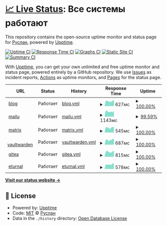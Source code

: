 # [📈 Live Status](https://up.fruw.org): <!--live status--> **Все системы работают**

This repository contains the open-source uptime monitor and status page for [Руслан](fruw.org), powered by [Upptime](https://github.com/upptime/upptime).

[![Uptime CI](https://github.com/fruworg/upptime/workflows/Uptime%20CI/badge.svg)](https://github.com/fruworg/upptime/actions?query=workflow%3A%22Uptime+CI%22)
[![Response Time CI](https://github.com/fruworg/upptime/workflows/Response%20Time%20CI/badge.svg)](https://github.com/fruworg/upptime/actions?query=workflow%3A%22Response+Time+CI%22)
[![Graphs CI](https://github.com/fruworg/upptime/workflows/Graphs%20CI/badge.svg)](https://github.com/fruworg/upptime/actions?query=workflow%3A%22Graphs+CI%22)
[![Static Site CI](https://github.com/fruworg/upptime/workflows/Static%20Site%20CI/badge.svg)](https://github.com/fruworg/upptime/actions?query=workflow%3A%22Static+Site+CI%22)
[![Summary CI](https://github.com/fruworg/upptime/workflows/Summary%20CI/badge.svg)](https://github.com/fruworg/upptime/actions?query=workflow%3A%22Summary+CI%22)

With [Upptime](https://upptime.js.org), you can get your own unlimited and free uptime monitor and status page, powered entirely by a GitHub repository. We use [Issues](https://github.com/fruworg/upptime/issues) as incident reports, [Actions](https://github.com/fruworg/upptime/actions) as uptime monitors, and [Pages](https://up.fruw.org) for the status page.

<!--start: status pages-->
<!-- This summary is generated by Upptime (https://github.com/upptime/upptime) -->
<!-- Do not edit this manually, your changes will be overwritten -->
<!-- prettier-ignore -->
| URL | Status | History | Response Time | Uptime |
| --- | ------ | ------- | ------------- | ------ |
| <img alt="" src="https://icons.duckduckgo.com/ip3/fruw.org.ico" height="13"> [blog](https://fruw.org) | Работает | [blog.yml](https://github.com/fruworg/upptime/commits/HEAD/history/blog.yml) | <details><summary><img alt="Response time graph" src="./graphs/blog/response-time-week.png" height="20"> 627мс</summary><br><a href="https://up.fruw.org/history/blog"><img alt="Response time 539" src="https://img.shields.io/endpoint?url=https%3A%2F%2Fraw.githubusercontent.com%2Ffruworg%2Fupptime%2FHEAD%2Fapi%2Fblog%2Fresponse-time.json"></a><br><a href="https://up.fruw.org/history/blog"><img alt="24-hour response time 704" src="https://img.shields.io/endpoint?url=https%3A%2F%2Fraw.githubusercontent.com%2Ffruworg%2Fupptime%2FHEAD%2Fapi%2Fblog%2Fresponse-time-day.json"></a><br><a href="https://up.fruw.org/history/blog"><img alt="7-day response time 627" src="https://img.shields.io/endpoint?url=https%3A%2F%2Fraw.githubusercontent.com%2Ffruworg%2Fupptime%2FHEAD%2Fapi%2Fblog%2Fresponse-time-week.json"></a><br><a href="https://up.fruw.org/history/blog"><img alt="30-day response time 581" src="https://img.shields.io/endpoint?url=https%3A%2F%2Fraw.githubusercontent.com%2Ffruworg%2Fupptime%2FHEAD%2Fapi%2Fblog%2Fresponse-time-month.json"></a><br><a href="https://up.fruw.org/history/blog"><img alt="1-year response time 539" src="https://img.shields.io/endpoint?url=https%3A%2F%2Fraw.githubusercontent.com%2Ffruworg%2Fupptime%2FHEAD%2Fapi%2Fblog%2Fresponse-time-year.json"></a></details> | <details><summary><a href="https://up.fruw.org/history/blog">100.00%</a></summary><a href="https://up.fruw.org/history/blog"><img alt="All-time uptime 99.99%" src="https://img.shields.io/endpoint?url=https%3A%2F%2Fraw.githubusercontent.com%2Ffruworg%2Fupptime%2FHEAD%2Fapi%2Fblog%2Fuptime.json"></a><br><a href="https://up.fruw.org/history/blog"><img alt="24-hour uptime 100.00%" src="https://img.shields.io/endpoint?url=https%3A%2F%2Fraw.githubusercontent.com%2Ffruworg%2Fupptime%2FHEAD%2Fapi%2Fblog%2Fuptime-day.json"></a><br><a href="https://up.fruw.org/history/blog"><img alt="7-day uptime 100.00%" src="https://img.shields.io/endpoint?url=https%3A%2F%2Fraw.githubusercontent.com%2Ffruworg%2Fupptime%2FHEAD%2Fapi%2Fblog%2Fuptime-week.json"></a><br><a href="https://up.fruw.org/history/blog"><img alt="30-day uptime 100.00%" src="https://img.shields.io/endpoint?url=https%3A%2F%2Fraw.githubusercontent.com%2Ffruworg%2Fupptime%2FHEAD%2Fapi%2Fblog%2Fuptime-month.json"></a><br><a href="https://up.fruw.org/history/blog"><img alt="1-year uptime 99.99%" src="https://img.shields.io/endpoint?url=https%3A%2F%2Fraw.githubusercontent.com%2Ffruworg%2Fupptime%2FHEAD%2Fapi%2Fblog%2Fuptime-year.json"></a></details>
| <img alt="" src="https://icons.duckduckgo.com/ip3/mail.fruw.org.ico" height="13"> [mailu](https://mail.fruw.org) | Работает | [mailu.yml](https://github.com/fruworg/upptime/commits/HEAD/history/mailu.yml) | <details><summary><img alt="Response time graph" src="./graphs/mailu/response-time-week.png" height="20"> 1143мс</summary><br><a href="https://up.fruw.org/history/mailu"><img alt="Response time 1037" src="https://img.shields.io/endpoint?url=https%3A%2F%2Fraw.githubusercontent.com%2Ffruworg%2Fupptime%2FHEAD%2Fapi%2Fmailu%2Fresponse-time.json"></a><br><a href="https://up.fruw.org/history/mailu"><img alt="24-hour response time 1173" src="https://img.shields.io/endpoint?url=https%3A%2F%2Fraw.githubusercontent.com%2Ffruworg%2Fupptime%2FHEAD%2Fapi%2Fmailu%2Fresponse-time-day.json"></a><br><a href="https://up.fruw.org/history/mailu"><img alt="7-day response time 1143" src="https://img.shields.io/endpoint?url=https%3A%2F%2Fraw.githubusercontent.com%2Ffruworg%2Fupptime%2FHEAD%2Fapi%2Fmailu%2Fresponse-time-week.json"></a><br><a href="https://up.fruw.org/history/mailu"><img alt="30-day response time 1119" src="https://img.shields.io/endpoint?url=https%3A%2F%2Fraw.githubusercontent.com%2Ffruworg%2Fupptime%2FHEAD%2Fapi%2Fmailu%2Fresponse-time-month.json"></a><br><a href="https://up.fruw.org/history/mailu"><img alt="1-year response time 1037" src="https://img.shields.io/endpoint?url=https%3A%2F%2Fraw.githubusercontent.com%2Ffruworg%2Fupptime%2FHEAD%2Fapi%2Fmailu%2Fresponse-time-year.json"></a></details> | <details><summary><a href="https://up.fruw.org/history/mailu">99.59%</a></summary><a href="https://up.fruw.org/history/mailu"><img alt="All-time uptime 99.97%" src="https://img.shields.io/endpoint?url=https%3A%2F%2Fraw.githubusercontent.com%2Ffruworg%2Fupptime%2FHEAD%2Fapi%2Fmailu%2Fuptime.json"></a><br><a href="https://up.fruw.org/history/mailu"><img alt="24-hour uptime 97.10%" src="https://img.shields.io/endpoint?url=https%3A%2F%2Fraw.githubusercontent.com%2Ffruworg%2Fupptime%2FHEAD%2Fapi%2Fmailu%2Fuptime-day.json"></a><br><a href="https://up.fruw.org/history/mailu"><img alt="7-day uptime 99.59%" src="https://img.shields.io/endpoint?url=https%3A%2F%2Fraw.githubusercontent.com%2Ffruworg%2Fupptime%2FHEAD%2Fapi%2Fmailu%2Fuptime-week.json"></a><br><a href="https://up.fruw.org/history/mailu"><img alt="30-day uptime 99.90%" src="https://img.shields.io/endpoint?url=https%3A%2F%2Fraw.githubusercontent.com%2Ffruworg%2Fupptime%2FHEAD%2Fapi%2Fmailu%2Fuptime-month.json"></a><br><a href="https://up.fruw.org/history/mailu"><img alt="1-year uptime 99.97%" src="https://img.shields.io/endpoint?url=https%3A%2F%2Fraw.githubusercontent.com%2Ffruworg%2Fupptime%2FHEAD%2Fapi%2Fmailu%2Fuptime-year.json"></a></details>
| <img alt="" src="https://icons.duckduckgo.com/ip3/matrix.fruw.org.ico" height="13"> [matrix](https://matrix.fruw.org) | Работает | [matrix.yml](https://github.com/fruworg/upptime/commits/HEAD/history/matrix.yml) | <details><summary><img alt="Response time graph" src="./graphs/matrix/response-time-week.png" height="20"> 545мс</summary><br><a href="https://up.fruw.org/history/matrix"><img alt="Response time 548" src="https://img.shields.io/endpoint?url=https%3A%2F%2Fraw.githubusercontent.com%2Ffruworg%2Fupptime%2FHEAD%2Fapi%2Fmatrix%2Fresponse-time.json"></a><br><a href="https://up.fruw.org/history/matrix"><img alt="24-hour response time 585" src="https://img.shields.io/endpoint?url=https%3A%2F%2Fraw.githubusercontent.com%2Ffruworg%2Fupptime%2FHEAD%2Fapi%2Fmatrix%2Fresponse-time-day.json"></a><br><a href="https://up.fruw.org/history/matrix"><img alt="7-day response time 545" src="https://img.shields.io/endpoint?url=https%3A%2F%2Fraw.githubusercontent.com%2Ffruworg%2Fupptime%2FHEAD%2Fapi%2Fmatrix%2Fresponse-time-week.json"></a><br><a href="https://up.fruw.org/history/matrix"><img alt="30-day response time 538" src="https://img.shields.io/endpoint?url=https%3A%2F%2Fraw.githubusercontent.com%2Ffruworg%2Fupptime%2FHEAD%2Fapi%2Fmatrix%2Fresponse-time-month.json"></a><br><a href="https://up.fruw.org/history/matrix"><img alt="1-year response time 548" src="https://img.shields.io/endpoint?url=https%3A%2F%2Fraw.githubusercontent.com%2Ffruworg%2Fupptime%2FHEAD%2Fapi%2Fmatrix%2Fresponse-time-year.json"></a></details> | <details><summary><a href="https://up.fruw.org/history/matrix">100.00%</a></summary><a href="https://up.fruw.org/history/matrix"><img alt="All-time uptime 99.99%" src="https://img.shields.io/endpoint?url=https%3A%2F%2Fraw.githubusercontent.com%2Ffruworg%2Fupptime%2FHEAD%2Fapi%2Fmatrix%2Fuptime.json"></a><br><a href="https://up.fruw.org/history/matrix"><img alt="24-hour uptime 100.00%" src="https://img.shields.io/endpoint?url=https%3A%2F%2Fraw.githubusercontent.com%2Ffruworg%2Fupptime%2FHEAD%2Fapi%2Fmatrix%2Fuptime-day.json"></a><br><a href="https://up.fruw.org/history/matrix"><img alt="7-day uptime 100.00%" src="https://img.shields.io/endpoint?url=https%3A%2F%2Fraw.githubusercontent.com%2Ffruworg%2Fupptime%2FHEAD%2Fapi%2Fmatrix%2Fuptime-week.json"></a><br><a href="https://up.fruw.org/history/matrix"><img alt="30-day uptime 100.00%" src="https://img.shields.io/endpoint?url=https%3A%2F%2Fraw.githubusercontent.com%2Ffruworg%2Fupptime%2FHEAD%2Fapi%2Fmatrix%2Fuptime-month.json"></a><br><a href="https://up.fruw.org/history/matrix"><img alt="1-year uptime 99.99%" src="https://img.shields.io/endpoint?url=https%3A%2F%2Fraw.githubusercontent.com%2Ffruworg%2Fupptime%2FHEAD%2Fapi%2Fmatrix%2Fuptime-year.json"></a></details>
| <img alt="" src="https://icons.duckduckgo.com/ip3/vault.fruw.org.ico" height="13"> [vaultwarden](https://vault.fruw.org) | Работает | [vaultwarden.yml](https://github.com/fruworg/upptime/commits/HEAD/history/vaultwarden.yml) | <details><summary><img alt="Response time graph" src="./graphs/vaultwarden/response-time-week.png" height="20"> 687мс</summary><br><a href="https://up.fruw.org/history/vaultwarden"><img alt="Response time 591" src="https://img.shields.io/endpoint?url=https%3A%2F%2Fraw.githubusercontent.com%2Ffruworg%2Fupptime%2FHEAD%2Fapi%2Fvaultwarden%2Fresponse-time.json"></a><br><a href="https://up.fruw.org/history/vaultwarden"><img alt="24-hour response time 732" src="https://img.shields.io/endpoint?url=https%3A%2F%2Fraw.githubusercontent.com%2Ffruworg%2Fupptime%2FHEAD%2Fapi%2Fvaultwarden%2Fresponse-time-day.json"></a><br><a href="https://up.fruw.org/history/vaultwarden"><img alt="7-day response time 687" src="https://img.shields.io/endpoint?url=https%3A%2F%2Fraw.githubusercontent.com%2Ffruworg%2Fupptime%2FHEAD%2Fapi%2Fvaultwarden%2Fresponse-time-week.json"></a><br><a href="https://up.fruw.org/history/vaultwarden"><img alt="30-day response time 665" src="https://img.shields.io/endpoint?url=https%3A%2F%2Fraw.githubusercontent.com%2Ffruworg%2Fupptime%2FHEAD%2Fapi%2Fvaultwarden%2Fresponse-time-month.json"></a><br><a href="https://up.fruw.org/history/vaultwarden"><img alt="1-year response time 591" src="https://img.shields.io/endpoint?url=https%3A%2F%2Fraw.githubusercontent.com%2Ffruworg%2Fupptime%2FHEAD%2Fapi%2Fvaultwarden%2Fresponse-time-year.json"></a></details> | <details><summary><a href="https://up.fruw.org/history/vaultwarden">100.00%</a></summary><a href="https://up.fruw.org/history/vaultwarden"><img alt="All-time uptime 99.99%" src="https://img.shields.io/endpoint?url=https%3A%2F%2Fraw.githubusercontent.com%2Ffruworg%2Fupptime%2FHEAD%2Fapi%2Fvaultwarden%2Fuptime.json"></a><br><a href="https://up.fruw.org/history/vaultwarden"><img alt="24-hour uptime 100.00%" src="https://img.shields.io/endpoint?url=https%3A%2F%2Fraw.githubusercontent.com%2Ffruworg%2Fupptime%2FHEAD%2Fapi%2Fvaultwarden%2Fuptime-day.json"></a><br><a href="https://up.fruw.org/history/vaultwarden"><img alt="7-day uptime 100.00%" src="https://img.shields.io/endpoint?url=https%3A%2F%2Fraw.githubusercontent.com%2Ffruworg%2Fupptime%2FHEAD%2Fapi%2Fvaultwarden%2Fuptime-week.json"></a><br><a href="https://up.fruw.org/history/vaultwarden"><img alt="30-day uptime 100.00%" src="https://img.shields.io/endpoint?url=https%3A%2F%2Fraw.githubusercontent.com%2Ffruworg%2Fupptime%2FHEAD%2Fapi%2Fvaultwarden%2Fuptime-month.json"></a><br><a href="https://up.fruw.org/history/vaultwarden"><img alt="1-year uptime 99.99%" src="https://img.shields.io/endpoint?url=https%3A%2F%2Fraw.githubusercontent.com%2Ffruworg%2Fupptime%2FHEAD%2Fapi%2Fvaultwarden%2Fuptime-year.json"></a></details>
| <img alt="" src="https://icons.duckduckgo.com/ip3/git.fruw.org.ico" height="13"> [gitea](https://git.fruw.org) | Работает | [gitea.yml](https://github.com/fruworg/upptime/commits/HEAD/history/gitea.yml) | <details><summary><img alt="Response time graph" src="./graphs/gitea/response-time-week.png" height="20"> 815мс</summary><br><a href="https://up.fruw.org/history/gitea"><img alt="Response time 717" src="https://img.shields.io/endpoint?url=https%3A%2F%2Fraw.githubusercontent.com%2Ffruworg%2Fupptime%2FHEAD%2Fapi%2Fgitea%2Fresponse-time.json"></a><br><a href="https://up.fruw.org/history/gitea"><img alt="24-hour response time 943" src="https://img.shields.io/endpoint?url=https%3A%2F%2Fraw.githubusercontent.com%2Ffruworg%2Fupptime%2FHEAD%2Fapi%2Fgitea%2Fresponse-time-day.json"></a><br><a href="https://up.fruw.org/history/gitea"><img alt="7-day response time 815" src="https://img.shields.io/endpoint?url=https%3A%2F%2Fraw.githubusercontent.com%2Ffruworg%2Fupptime%2FHEAD%2Fapi%2Fgitea%2Fresponse-time-week.json"></a><br><a href="https://up.fruw.org/history/gitea"><img alt="30-day response time 768" src="https://img.shields.io/endpoint?url=https%3A%2F%2Fraw.githubusercontent.com%2Ffruworg%2Fupptime%2FHEAD%2Fapi%2Fgitea%2Fresponse-time-month.json"></a><br><a href="https://up.fruw.org/history/gitea"><img alt="1-year response time 717" src="https://img.shields.io/endpoint?url=https%3A%2F%2Fraw.githubusercontent.com%2Ffruworg%2Fupptime%2FHEAD%2Fapi%2Fgitea%2Fresponse-time-year.json"></a></details> | <details><summary><a href="https://up.fruw.org/history/gitea">100.00%</a></summary><a href="https://up.fruw.org/history/gitea"><img alt="All-time uptime 99.99%" src="https://img.shields.io/endpoint?url=https%3A%2F%2Fraw.githubusercontent.com%2Ffruworg%2Fupptime%2FHEAD%2Fapi%2Fgitea%2Fuptime.json"></a><br><a href="https://up.fruw.org/history/gitea"><img alt="24-hour uptime 100.00%" src="https://img.shields.io/endpoint?url=https%3A%2F%2Fraw.githubusercontent.com%2Ffruworg%2Fupptime%2FHEAD%2Fapi%2Fgitea%2Fuptime-day.json"></a><br><a href="https://up.fruw.org/history/gitea"><img alt="7-day uptime 100.00%" src="https://img.shields.io/endpoint?url=https%3A%2F%2Fraw.githubusercontent.com%2Ffruworg%2Fupptime%2FHEAD%2Fapi%2Fgitea%2Fuptime-week.json"></a><br><a href="https://up.fruw.org/history/gitea"><img alt="30-day uptime 100.00%" src="https://img.shields.io/endpoint?url=https%3A%2F%2Fraw.githubusercontent.com%2Ffruworg%2Fupptime%2FHEAD%2Fapi%2Fgitea%2Fuptime-month.json"></a><br><a href="https://up.fruw.org/history/gitea"><img alt="1-year uptime 99.99%" src="https://img.shields.io/endpoint?url=https%3A%2F%2Fraw.githubusercontent.com%2Ffruworg%2Fupptime%2FHEAD%2Fapi%2Fgitea%2Fuptime-year.json"></a></details>
| <img alt="" src="https://icons.duckduckgo.com/ip3/turn.fruw.org.ico" height="13"> [eturnal](https://turn.fruw.org) | Работает | [eturnal.yml](https://github.com/fruworg/upptime/commits/HEAD/history/eturnal.yml) | <details><summary><img alt="Response time graph" src="./graphs/eturnal/response-time-week.png" height="20"> 578мс</summary><br><a href="https://up.fruw.org/history/eturnal"><img alt="Response time 502" src="https://img.shields.io/endpoint?url=https%3A%2F%2Fraw.githubusercontent.com%2Ffruworg%2Fupptime%2FHEAD%2Fapi%2Feturnal%2Fresponse-time.json"></a><br><a href="https://up.fruw.org/history/eturnal"><img alt="24-hour response time 610" src="https://img.shields.io/endpoint?url=https%3A%2F%2Fraw.githubusercontent.com%2Ffruworg%2Fupptime%2FHEAD%2Fapi%2Feturnal%2Fresponse-time-day.json"></a><br><a href="https://up.fruw.org/history/eturnal"><img alt="7-day response time 578" src="https://img.shields.io/endpoint?url=https%3A%2F%2Fraw.githubusercontent.com%2Ffruworg%2Fupptime%2FHEAD%2Fapi%2Feturnal%2Fresponse-time-week.json"></a><br><a href="https://up.fruw.org/history/eturnal"><img alt="30-day response time 548" src="https://img.shields.io/endpoint?url=https%3A%2F%2Fraw.githubusercontent.com%2Ffruworg%2Fupptime%2FHEAD%2Fapi%2Feturnal%2Fresponse-time-month.json"></a><br><a href="https://up.fruw.org/history/eturnal"><img alt="1-year response time 502" src="https://img.shields.io/endpoint?url=https%3A%2F%2Fraw.githubusercontent.com%2Ffruworg%2Fupptime%2FHEAD%2Fapi%2Feturnal%2Fresponse-time-year.json"></a></details> | <details><summary><a href="https://up.fruw.org/history/eturnal">100.00%</a></summary><a href="https://up.fruw.org/history/eturnal"><img alt="All-time uptime 99.99%" src="https://img.shields.io/endpoint?url=https%3A%2F%2Fraw.githubusercontent.com%2Ffruworg%2Fupptime%2FHEAD%2Fapi%2Feturnal%2Fuptime.json"></a><br><a href="https://up.fruw.org/history/eturnal"><img alt="24-hour uptime 100.00%" src="https://img.shields.io/endpoint?url=https%3A%2F%2Fraw.githubusercontent.com%2Ffruworg%2Fupptime%2FHEAD%2Fapi%2Feturnal%2Fuptime-day.json"></a><br><a href="https://up.fruw.org/history/eturnal"><img alt="7-day uptime 100.00%" src="https://img.shields.io/endpoint?url=https%3A%2F%2Fraw.githubusercontent.com%2Ffruworg%2Fupptime%2FHEAD%2Fapi%2Feturnal%2Fuptime-week.json"></a><br><a href="https://up.fruw.org/history/eturnal"><img alt="30-day uptime 100.00%" src="https://img.shields.io/endpoint?url=https%3A%2F%2Fraw.githubusercontent.com%2Ffruworg%2Fupptime%2FHEAD%2Fapi%2Feturnal%2Fuptime-month.json"></a><br><a href="https://up.fruw.org/history/eturnal"><img alt="1-year uptime 99.99%" src="https://img.shields.io/endpoint?url=https%3A%2F%2Fraw.githubusercontent.com%2Ffruworg%2Fupptime%2FHEAD%2Fapi%2Feturnal%2Fuptime-year.json"></a></details>

<!--end: status pages-->

[**Visit our status website →**](https://up.fruw.org)

## 📄 License

- Powered by: [Upptime](https://github.com/upptime/upptime)
- Code: [MIT](./LICENSE) © [Руслан](fruw.org)
- Data in the `./history` directory: [Open Database License](https://opendatacommons.org/licenses/odbl/1-0/)
